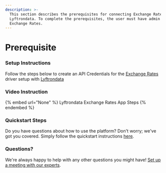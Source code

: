 ```yaml
---
description: >-
  This section describes the prerequisites for connecting Exchange Rates to
  Lyftrondata. To complete the prerequisites, the user must have admin access to
  Exchange Rates.
---
```


# Prerequisite

<mark style="color:blue;"></mark>

### Setup Instructions

Follow the steps below to create an API Credentials for the [Exchange Rates](None) driver setup with [Lyftrondata](https://www.lyftrondata.com)

### Video Instruction

{% embed url="None" %}
Lyftrondata Exchange Rates App Steps
{% endembed %}

### Quickstart Steps

Do you have questions about how to use the platform? Don't worry; we've got you covered. Simply follow the quickstart instructions [here](README.md).

### Questions? <a href="#questions" id="questions"></a>

We're always happy to help with any other questions you might have! [Set up a meeting with our experts](https://www.lyftrondata.com/book-a-meeting/).

